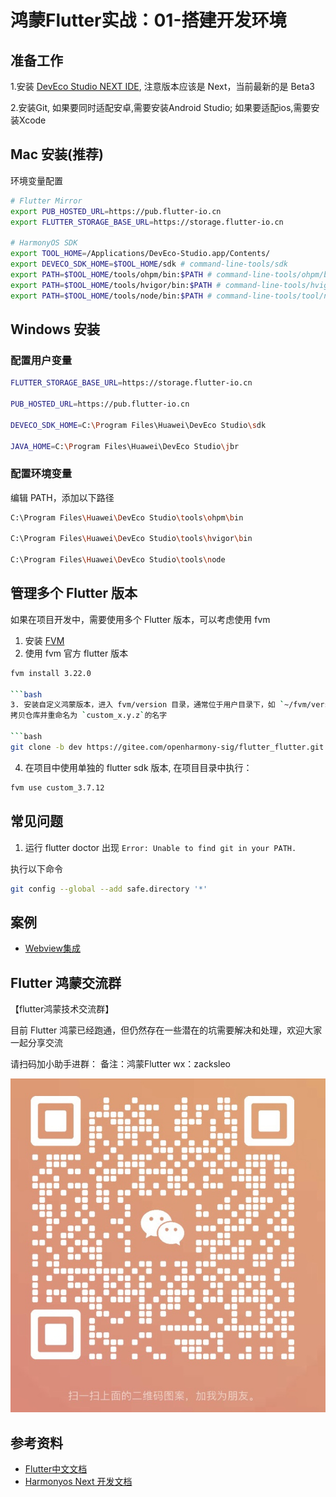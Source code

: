 # 鸿蒙Flutter实战：01-搭建开发环境

## 准备工作

1.安装 [DevEco Studio NEXT IDE](https://developer.huawei.com/consumer/cn/deveco-studio/), 注意版本应该是 Next，当前最新的是 Beta3

2.安装Git, 如果要同时适配安卓,需要安装Android Studio; 如果要适配ios,需要安装Xcode

## Mac 安装(推荐)

环境变量配置

```bash
# Flutter Mirror
export PUB_HOSTED_URL=https://pub.flutter-io.cn
export FLUTTER_STORAGE_BASE_URL=https://storage.flutter-io.cn

# HarmonyOS SDK
export TOOL_HOME=/Applications/DevEco-Studio.app/Contents/
export DEVECO_SDK_HOME=$TOOL_HOME/sdk # command-line-tools/sdk
export PATH=$TOOL_HOME/tools/ohpm/bin:$PATH # command-line-tools/ohpm/bin
export PATH=$TOOL_HOME/tools/hvigor/bin:$PATH # command-line-tools/hvigor/bin
export PATH=$TOOL_HOME/tools/node/bin:$PATH # command-line-tools/tool/node/bin
```

## Windows 安装

### 配置用户变量

```bash
FLUTTER_STORAGE_BASE_URL=https://storage.flutter-io.cn

PUB_HOSTED_URL=https://pub.flutter-io.cn

DEVECO_SDK_HOME=C:\Program Files\Huawei\DevEco Studio\sdk

JAVA_HOME=C:\Program Files\Huawei\DevEco Studio\jbr
```

### 配置环境变量

编辑 PATH，添加以下路径

```bash
C:\Program Files\Huawei\DevEco Studio\tools\ohpm\bin

C:\Program Files\Huawei\DevEco Studio\tools\hvigor\bin

C:\Program Files\Huawei\DevEco Studio\tools\node
```

## 管理多个 Flutter 版本

如果在项目开发中，需要使用多个 Flutter 版本，可以考虑使用 fvm

1. 安装 [FVM](https://fvm.app/)
2. 使用 fvm 官方 flutter 版本

```bash
fvm install 3.22.0

```bash
3. 安装自定义鸿蒙版本，进入 fvm/version 目录，通常位于用户目录下，如 `~/fvm/versions/3.22.0`,
拷贝仓库并重命名为 `custom_x.y.z`的名字

```bash
git clone -b dev https://gitee.com/openharmony-sig/flutter_flutter.git custom_3.7.12
```

4. 在项目中使用单独的 flutter sdk 版本, 在项目目录中执行：

```bash
fvm use custom_3.7.12
```

## 常见问题

1. 运行 flutter doctor 出现 `Error: Unable to find git in your PATH.`

执行以下命令

```bash
git config --global --add safe.directory '*'
```

## 案例

- [Webview集成](./samples/webview/README.md)

## Flutter 鸿蒙交流群

【flutter鸿蒙技术交流群】

目前 Flutter 鸿蒙已经跑通，但仍然存在一些潜在的坑需要解决和处理，欢迎大家一起分享交流

请扫码加小助手进群：
备注：鸿蒙Flutter
wx：zacksleo

![alt text](image.png)

## 参考资料

- [Flutter中文文档](https://docs.flutter.cn/)
- [Harmonyos Next 开发文档](https://developer.huawei.com/consumer/cn/doc/harmonyos-guides-V5/application-dev-guide-V5)
